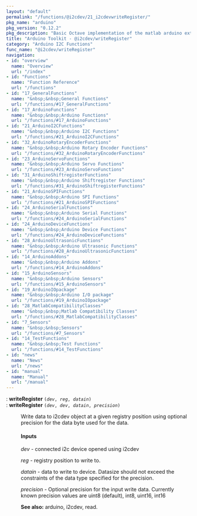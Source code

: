 ```yaml
---
layout: "default"
permalink: "/functions/@i2cdev/21_i2cdevwriteRegister/"
pkg_name: "arduino"
pkg_version: "0.12.2"
pkg_description: "Basic Octave implementation of the matlab arduino extension,  allowing communication to a programmed arduino board to control its  hardware."
title: "Arduino Toolkit - @i2cdev/writeRegister"
category: "Arduino I2C Functions"
func_name: "@i2cdev/writeRegister"
navigation:
- id: "overview"
  name: "Overview"
  url: "/index"
- id: "Functions"
  name: "Function Reference"
  url: "/functions"
- id: "17_GeneralFunctions"
  name: "&nbsp;&nbsp;General Functions"
  url: "/functions/#17_GeneralFunctions"
- id: "17_ArduinoFunctions"
  name: "&nbsp;&nbsp;Arduino Functions"
  url: "/functions/#17_ArduinoFunctions"
- id: "21_ArduinoI2CFunctions"
  name: "&nbsp;&nbsp;Arduino I2C Functions"
  url: "/functions/#21_ArduinoI2CFunctions"
- id: "32_ArduinoRotaryEncoderFunctions"
  name: "&nbsp;&nbsp;Arduino Rotary Encoder Functions"
  url: "/functions/#32_ArduinoRotaryEncoderFunctions"
- id: "23_ArduinoServoFunctions"
  name: "&nbsp;&nbsp;Arduino Servo Functions"
  url: "/functions/#23_ArduinoServoFunctions"
- id: "31_ArduinoShiftregisterFunctions"
  name: "&nbsp;&nbsp;Arduino Shiftregister Functions"
  url: "/functions/#31_ArduinoShiftregisterFunctions"
- id: "21_ArduinoSPIFunctions"
  name: "&nbsp;&nbsp;Arduino SPI Functions"
  url: "/functions/#21_ArduinoSPIFunctions"
- id: "24_ArduinoSerialFunctions"
  name: "&nbsp;&nbsp;Arduino Serial Functions"
  url: "/functions/#24_ArduinoSerialFunctions"
- id: "24_ArduinoDeviceFunctions"
  name: "&nbsp;&nbsp;Arduino Device Functions"
  url: "/functions/#24_ArduinoDeviceFunctions"
- id: "28_ArduinoUltrasonicFunctions"
  name: "&nbsp;&nbsp;Arduino Ultrasonic Functions"
  url: "/functions/#28_ArduinoUltrasonicFunctions"
- id: "14_ArduinoAddons"
  name: "&nbsp;&nbsp;Arduino Addons"
  url: "/functions/#14_ArduinoAddons"
- id: "15_ArduinoSensors"
  name: "&nbsp;&nbsp;Arduino Sensors"
  url: "/functions/#15_ArduinoSensors"
- id: "19_ArduinoIOpackage"
  name: "&nbsp;&nbsp;Arduino I/O package"
  url: "/functions/#19_ArduinoIOpackage"
- id: "28_MatlabCompatibilityClasses"
  name: "&nbsp;&nbsp;Matlab Compatibility Classes"
  url: "/functions/#28_MatlabCompatibilityClasses"
- id: "7_Sensors"
  name: "&nbsp;&nbsp;Sensors"
  url: "/functions/#7_Sensors"
- id: "14_TestFunctions"
  name: "&nbsp;&nbsp;Test Functions"
  url: "/functions/#14_TestFunctions"
- id: "news"
  name: "News"
  url: "/news"
- id: "manual"
  name: "Manual"
  url: "/manual"
---
```

<dl class="first-deftypefn">
<dt class="deftypefn" id="index-writeRegister"><span class="category-def">: </span><span><strong class="def-name">writeRegister</strong> <code class="def-code-arguments">(<var class="var">dev</var>, <var class="var">reg</var>, <var class="var">datain</var>)</code><a class="copiable-link" href="#index-writeRegister"></a></span></dt>
<dt class="deftypefnx def-cmd-deftypefn" id="index-writeRegister-1"><span class="category-def">: </span><span><strong class="def-name">writeRegister</strong> <code class="def-code-arguments">(<var class="var">dev</var>, <var class="var">dev</var>, <var class="var">datain</var>, <var class="var">precision</var>)</code><a class="copiable-link" href="#index-writeRegister-1"></a></span></dt>
<dd><p>Write data to i2cdev object at a given registry position
 using optional precision for the data byte used for the data.
</p>
<h4 class="subsubheading" id="Inputs"><span>Inputs<a class="copiable-link" href="#Inputs"></a></span></h4>
<p><var class="var">dev</var> - connected i2c device opened using i2cdev
</p>
<p><var class="var">reg</var> - registry position to write to.
</p>
<p><var class="var">datain</var> - data to write to device. Datasize should not exceed the constraints 
 of the data type specified for the precision.
</p>
<p><var class="var">precision</var> - Optional precision for the input write data.
 Currently known precision values are uint8 (default), int8, uint16, int16
</p>

<p><strong class="strong">See also:</strong> arduino, i2cdev, read.
 </p></dd></dl>